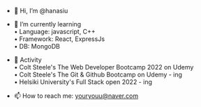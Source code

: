 - 👋 Hi, I’m @hanasiu


- 🌱 I’m currently learning  
 • Language: javascript, C++  
 • Framework: React, ExpressJs  
 • DB: MongoDB  
 
              
- 💞️ Activity  
 • Colt Steele's The Web Developer Bootcamp 2022 on Udemy  
 • Colt Steele's The Git & Github Bootcamp on Udemy - ing  
 • Helsiki University's Full Stack open 2022 - ing  


- 📫 How to reach me: youryouu@naver.com
